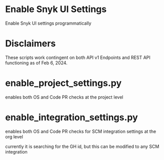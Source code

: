 # Enable Snyk UI Settings
Enable Snyk UI settings programmatically

# Disclaimers
These scripts work contingent on both API v1 Endpoints and REST API functioning as of Feb 6, 2024. 

# enable_project_settings.py

enables both OS and Code PR checks at the project level 

# enable_integration_settings.py 

enables both OS and Code PR checks for SCM integration settings at the org level 

currently it is searching for the GH id, but this can be modified to any SCM integration
